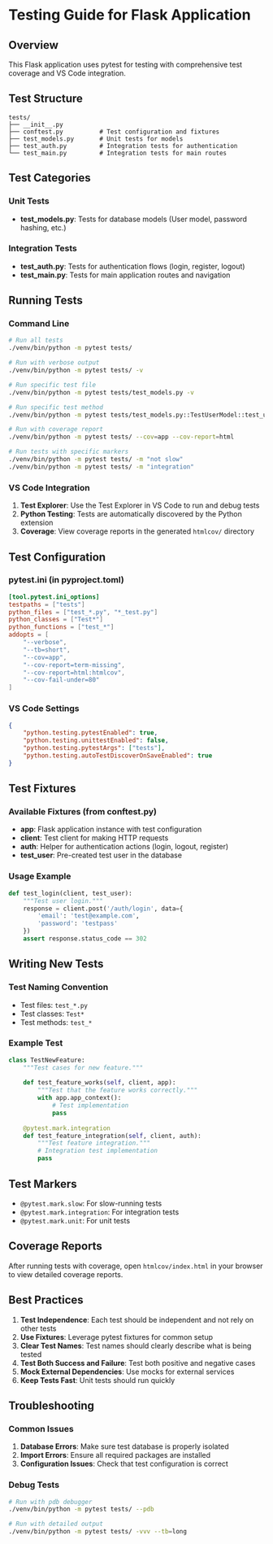 # Testing Guide for Flask Application

## Overview
This Flask application uses pytest for testing with comprehensive test coverage and VS Code integration.

## Test Structure

```
tests/
├── __init__.py
├── conftest.py          # Test configuration and fixtures
├── test_models.py       # Unit tests for models
├── test_auth.py         # Integration tests for authentication
└── test_main.py         # Integration tests for main routes
```

## Test Categories

### Unit Tests
- **test_models.py**: Tests for database models (User model, password hashing, etc.)

### Integration Tests
- **test_auth.py**: Tests for authentication flows (login, register, logout)
- **test_main.py**: Tests for main application routes and navigation

## Running Tests

### Command Line

```bash
# Run all tests
./venv/bin/python -m pytest tests/

# Run with verbose output
./venv/bin/python -m pytest tests/ -v

# Run specific test file
./venv/bin/python -m pytest tests/test_models.py -v

# Run specific test method
./venv/bin/python -m pytest tests/test_models.py::TestUserModel::test_user_creation -v

# Run with coverage report
./venv/bin/python -m pytest tests/ --cov=app --cov-report=html

# Run tests with specific markers
./venv/bin/python -m pytest tests/ -m "not slow"
./venv/bin/python -m pytest tests/ -m "integration"
```

### VS Code Integration

1. **Test Explorer**: Use the Test Explorer in VS Code to run and debug tests
2. **Python Testing**: Tests are automatically discovered by the Python extension
3. **Coverage**: View coverage reports in the generated `htmlcov/` directory

## Test Configuration

### pytest.ini (in pyproject.toml)
```toml
[tool.pytest.ini_options]
testpaths = ["tests"]
python_files = ["test_*.py", "*_test.py"]
python_classes = ["Test*"]
python_functions = ["test_*"]
addopts = [
    "--verbose",
    "--tb=short",
    "--cov=app",
    "--cov-report=term-missing",
    "--cov-report=html:htmlcov",
    "--cov-fail-under=80"
]
```

### VS Code Settings
```json
{
    "python.testing.pytestEnabled": true,
    "python.testing.unittestEnabled": false,
    "python.testing.pytestArgs": ["tests"],
    "python.testing.autoTestDiscoverOnSaveEnabled": true
}
```

## Test Fixtures

### Available Fixtures (from conftest.py)
- **app**: Flask application instance with test configuration
- **client**: Test client for making HTTP requests
- **auth**: Helper for authentication actions (login, logout, register)
- **test_user**: Pre-created test user in the database

### Usage Example
```python
def test_login(client, test_user):
    """Test user login."""
    response = client.post('/auth/login', data={
        'email': 'test@example.com',
        'password': 'testpass'
    })
    assert response.status_code == 302
```

## Writing New Tests

### Test Naming Convention
- Test files: `test_*.py`
- Test classes: `Test*`
- Test methods: `test_*`

### Example Test
```python
class TestNewFeature:
    """Test cases for new feature."""
    
    def test_feature_works(self, client, app):
        """Test that the feature works correctly."""
        with app.app_context():
            # Test implementation
            pass
    
    @pytest.mark.integration
    def test_feature_integration(self, client, auth):
        """Test feature integration."""
        # Integration test implementation
        pass
```

## Test Markers

- `@pytest.mark.slow`: For slow-running tests
- `@pytest.mark.integration`: For integration tests
- `@pytest.mark.unit`: For unit tests

## Coverage Reports

After running tests with coverage, open `htmlcov/index.html` in your browser to view detailed coverage reports.

## Best Practices

1. **Test Independence**: Each test should be independent and not rely on other tests
2. **Use Fixtures**: Leverage pytest fixtures for common setup
3. **Clear Test Names**: Test names should clearly describe what is being tested
4. **Test Both Success and Failure**: Test both positive and negative cases
5. **Mock External Dependencies**: Use mocks for external services
6. **Keep Tests Fast**: Unit tests should run quickly

## Troubleshooting

### Common Issues
1. **Database Errors**: Make sure test database is properly isolated
2. **Import Errors**: Ensure all required packages are installed
3. **Configuration Issues**: Check that test configuration is correct

### Debug Tests
```bash
# Run with pdb debugger
./venv/bin/python -m pytest tests/ --pdb

# Run with detailed output
./venv/bin/python -m pytest tests/ -vvv --tb=long
```
